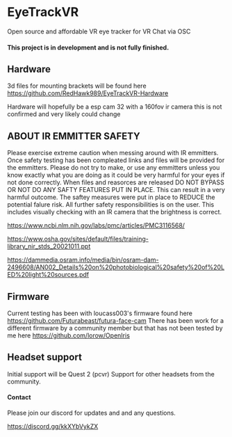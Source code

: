 # EyeTrackVR
Open source and affordable VR eye tracker for VR Chat via OSC
#### This project is in development and is not fully finished.
## Hardware
3d files for mounting brackets will be found here https://github.com/RedHawk989/EyeTrackVR-Hardware

Hardware will hopefully be a esp cam 32 with a 160fov ir camera this is not confirmed and very likely could change

## ABOUT IR EMMITTER SAFETY
Please exercise extreme caution when messing around with IR emmitters.
Once safety testing has been compleated links and files will be provided for the emmitters. Please do not try to make, or use any emmitters unless you know exactly what you are doing as it could be very harmful for your eyes if not done correctly. 
When files and reasorces are released DO NOT BYPASS OR NOT DO ANY SAFTY FEATURES PUT IN PLACE. This can result in a very harmful outcome. 
The saftey measures were put in place to REDUCE the potential falure risk. All further safety responsibilities is on the user.
This includes visually checking with an IR camera that the brightness is correct.

https://www.ncbi.nlm.nih.gov/labs/pmc/articles/PMC3116568/

https://www.osha.gov/sites/default/files/training-library_nir_stds_20021011.ppt

https://dammedia.osram.info/media/bin/osram-dam-2496608/AN002_Details%20on%20photobiological%20safety%20of%20LED%20light%20sources.pdf

## Firmware
Current testing has been with loucass003's firmware found here https://github.com/Futurabeast/futura-face-cam
There has been work for a different firmware by a community member but that has not been tested by me here https://github.com/lorow/OpenIris

## Headset support
Initial support will be Quest 2 (pcvr) 
Support for other headsets from the community.

#### Contact 

Please join our discord for updates and and any questions.

https://discord.gg/kkXYbVykZX



